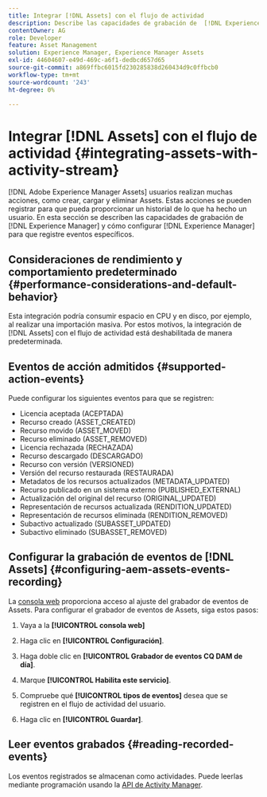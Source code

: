 ```yaml
---
title: Integrar [!DNL Assets] con el flujo de actividad
description: Describe las capacidades de grabación de  [!DNL Experience Manager]  y cómo configurarlo para que registre eventos específicos.
contentOwner: AG
role: Developer
feature: Asset Management
solution: Experience Manager, Experience Manager Assets
exl-id: 44604607-e49d-469c-a6f1-dedbcd657d65
source-git-commit: a869ffbc6015fd230285838d260434d9c0ffbcb0
workflow-type: tm+mt
source-wordcount: '243'
ht-degree: 0%

---
```


# Integrar [!DNL Assets] con el flujo de actividad {#integrating-assets-with-activity-stream}

[!DNL Adobe Experience Manager Assets] usuarios realizan muchas acciones, como crear, cargar y eliminar Assets. Estas acciones se pueden registrar para que pueda proporcionar un historial de lo que ha hecho un usuario. En esta sección se describen las capacidades de grabación de [!DNL Experience Manager] y cómo configurar [!DNL Experience Manager] para que registre eventos específicos.

## Consideraciones de rendimiento y comportamiento predeterminado {#performance-considerations-and-default-behavior}

Esta integración podría consumir espacio en CPU y en disco, por ejemplo, al realizar una importación masiva. Por estos motivos, la integración de [!DNL Assets] con el flujo de actividad está deshabilitada de manera predeterminada.

## Eventos de acción admitidos {#supported-action-events}

Puede configurar los siguientes eventos para que se registren:

* Licencia aceptada (ACEPTADA)
* Recurso creado (ASSET_CREATED)
* Recurso movido (ASSET_MOVED)
* Recurso eliminado (ASSET_REMOVED)
* Licencia rechazada (RECHAZADA)
* Recurso descargado (DESCARGADO)
* Recurso con versión (VERSIONED)
* Versión del recurso restaurada (RESTAURADA)
* Metadatos de los recursos actualizados (METADATA_UPDATED)
* Recurso publicado en un sistema externo (PUBLISHED_EXTERNAL)
* Actualización del original del recurso (ORIGINAL_UPDATED)
* Representación de recursos actualizada (RENDITION_UPDATED)
* Representación de recursos eliminada (RENDITION_REMOVED)
* Subactivo actualizado (SUBASSET_UPDATED)
* Subactivo eliminado (SUBASSET_REMOVED)

## Configurar la grabación de eventos de [!DNL Assets] {#configuring-aem-assets-events-recording}

La [consola web](/help/sites-deploying/configuring-osgi.md) proporciona acceso al ajuste del grabador de eventos de Assets. Para configurar el grabador de eventos de Assets, siga estos pasos:

1. Vaya a la **[!UICONTROL consola web]**

1. Haga clic en **[!UICONTROL Configuración]**.

1. Haga doble clic en **[!UICONTROL Grabador de eventos CQ DAM de día]**.

1. Marque **[!UICONTROL Habilita este servicio]**.

1. Compruebe qué **[!UICONTROL tipos de eventos]** desea que se registren en el flujo de actividad del usuario.

1. Haga clic en **[!UICONTROL Guardar]**.

## Leer eventos grabados {#reading-recorded-events}

Los eventos registrados se almacenan como actividades. Puede leerlas mediante programación usando la [API de Activity Manager](https://developer.adobe.com/experience-manager/reference-materials/6-5-lts/javadoc/com/adobe/granite/activitystreams/ActivityManager.html).
